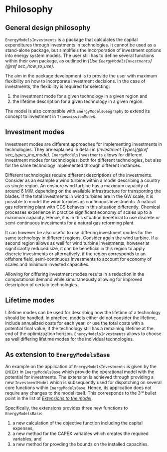 # Philosophy

## General design philosophy

`EnergyModelsInvestments` is a package that calculates the capital expenditures through investments in technologies.
It cannot be used as a stand-alone package, but simplfieis the incorporation of investment options into energy system models.
The user still has to define several functions within their own package, as outlined in *[Use `EnergyModelsInvestments`](@ref sec_how_to_use)*.

The aim in the package development is to provide the user with maximum flexibility on how to incorporate investment decisions.
In the case of investments, the flexibility is required for selecting:

1. the investment mode for a given technology in a given region and
2. the lifetime description for a given technology in a given region.

The model is also compatible with `EnergyModelsGeography` to extend its concept to investment in `TransmissionMode`s.

## Investment modes

Investment modes are different approaches for implementing investments in technologies.
They are explained in detail in *[Investment Types](@ref sec_types_inv_mode)*.
`EnergyModelsInvestments` allows for different investment modes for technologies, both for different technologies, but also for the same technology implemented through different instances.

Different technologies require different descriptions of the investments.
Consider as an example a wind turbine within a model describing a country as single region.
An onshore wind turbine has a maximum capacity of around 6 MW, depending on the available infrastructure for transporting the blades.
If the total investments in wind turbines are in the GW scale, it is possible to model the wind turbines as continuous investments.
A natural gas reforming plant with CCS behaves in this situation differently.
Chemical processes experience in practice significant economy of scales up to a maximum capacity.
Hence, it is in this situation beneficial to use discrete or semi-continuous investments for a natural gas reforming plant.

It can however be also useful to use differing investment modes for the same technology in different regions.
Consider again the wind turbine.
If a second region allows as well for wind turbine investments, however at significantly reduced size, it can be beneficial in this region to apply discrete investments or alternatively, if the region corresponds to an offshore field, semi-continuous investments to account for economy of scales and minimum invested capacities.

Allowing for differing investment modes results in a reduction in the computational demand while simultaneously allowing for improved description of certain technologies.

## Lifetime modes

Lifetime modes can be used for describing how the lifetime of a technology should be handled.
In practice, models either do not consider the lifetime, include annualized costs for each year, or use the total costs with a potential final value, if the technology still has a remaining lifetime at the end of the optimizaztion horizon.
`EnergyModelsInvestments` allows to choose as well differing lifetime modes for the individual technologies.

## As extension to `EnergyModelsBase`

An example on the application of `EnergyModelsInvestments` is given by the `EMIEXt` in `EnergyModelsBase` which provide the operational model with the potential for investments.
The extension is achieved through providing a new `InvestmentModel` which is subsequently used for dispatching on several core functions within `EnergyModelsBase`.
Hence, its application does not require any changes to the model itself.
This corresponds to the 3ʳᵈ bullet point in the list of *[Extensions to the model](https://energymodelsx.github.io/EnergyModelsBase.jl/stable/manual/philosophy/#sec_phil_ext)*.

Specifically, the extensions provides three new functions to `EnergyModelsBase`:

1. a new calculation of the objective function including the capital expenses,
2. a new method for the CAPEX variables which creates the required variables, and
3. a new method for provding the bounds on the installed capacities.
